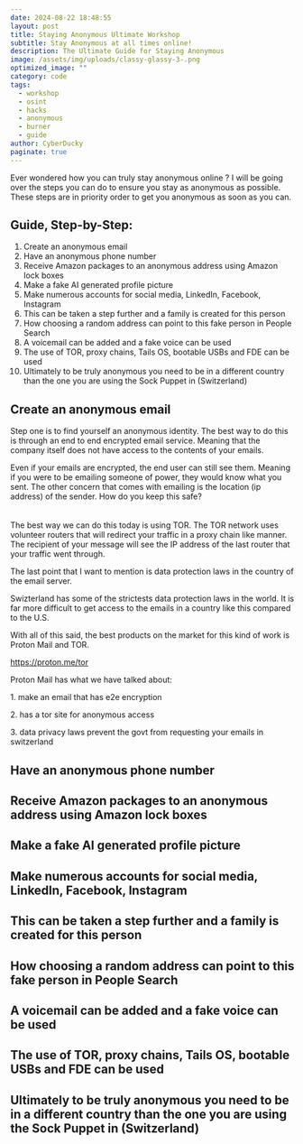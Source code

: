 ```yaml
---
date: 2024-08-22 18:48:55
layout: post
title: Staying Anonymous Ultimate Workshop
subtitle: Stay Anonymous at all times online!
description: The Ultimate Guide for Staying Anonymous
image: /assets/img/uploads/classy-glassy-3-.png
optimized_image: ""
category: code
tags:
  - workshop
  - osint
  - hacks
  - anonymous
  - burner
  - guide
author: CyberDucky
paginate: true
---
```

Ever wondered how you can truly stay anonymous online ? I will be going over the steps you can do to ensure you stay as anonymous as possible. These steps are in priority order to get you anonymous as soon as you can.

## Guide, Step-by-Step:

1. Create an anonymous email
2. Have an anonymous phone number
3. Receive Amazon packages to an anonymous address using Amazon lock boxes
4. Make a fake AI generated profile picture 
5. Make numerous accounts for social media, LinkedIn, Facebook, Instagram
6. This can be taken a step further and a family is created for this person
7. How choosing a random address can point to this fake person in People Search 
8. A voicemail can be added and a fake voice can be used 
9. The use of TOR, proxy chains, Tails OS, bootable USBs and FDE can be used
10. Ultimately to be truly anonymous you need to be in a different country than the one you are using the Sock Puppet in (Switzerland) 

## Create an anonymous email

S﻿tep one is to find yourself an anonymous identity. The best way to do this is through an end to end encrypted email service. Meaning that the company itself does not have access to the contents of your emails. 

E﻿ven if your emails are encrypted, the end user can still see them. Meaning if you were to be emailing someone of power, they would know what you sent. The other concern that comes with emailing is the location (ip address) of the sender. How do you keep this safe? \
\
\
T﻿he best way we can do this today is using TOR. The TOR network uses volunteer routers that will redirect your traffic in a proxy chain like manner. The recipient of your message will see the IP address of the last router that your traffic went through. 

The last point that I want to mention is data protection laws in the country of the email server. 



S﻿wizterland has some of the strictests data protection laws in the world. It is far more difficult to get access to the emails in a country like this compared to the U.S. 



W﻿ith all of this said, the best products on the market for this kind of work is Proton Mail and TOR. 

https://proton.me/tor



P﻿roton Mail has what we have talked about: 

1﻿. m﻿ake an email that has e2e encryption

2﻿. has a tor site for anonymous access

3﻿. d﻿ata privacy laws  prevent the govt from requesting your emails in switzerland

## Have an anonymous phone number

## Receive Amazon packages to an anonymous address using Amazon lock boxes

## Make a fake AI generated profile picture 

## Make numerous accounts for social media, LinkedIn, Facebook, Instagram

## This can be taken a step further and a family is created for this person

## How choosing a random address can point to this fake person in People Search 

## A voicemail can be added and a fake voice can be used 

## The use of TOR, proxy chains, Tails OS, bootable USBs and FDE can be used

## Ultimately to be truly anonymous you need to be in a different country than the one you are using the Sock Puppet in (Switzerland)